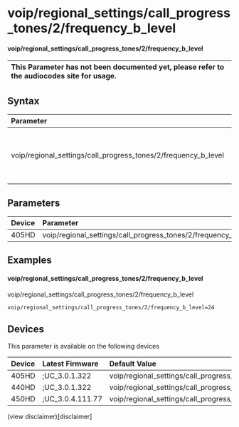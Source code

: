 ﻿---
description: voip/regional_settings/call_progress_tones/2/frequency_b_level
search:
    keywords: ['voip','regional_settings','call_progress_tones','2','frequency_b_level']
---

# voip/regional_settings/call_progress_tones/2/frequency_b_level

#### voip/regional_settings/call_progress_tones/2/frequency_b_level


| This Parameter has not been documented yet, please refer to the audiocodes site for usage.  |
| :--- |

## Syntax
| Parameter | Syntax |
| :--- | :--- |
|voip/regional_settings/call_progress_tones/2/frequency_b_level | {% raw %} undefined {% endraw %} |

## Parameters
|Device|Parameter|value|Description|
|:---|:---|:---|:---|
| 405HD | voip/regional_settings/call_progress_tones/2/frequency_b_level |  |  |

## Examples
#### voip/regional_settings/call_progress_tones/2/frequency_b_level

voip/regional_settings/call_progress_tones/2/frequency_b_level

```
voip/regional_settings/call_progress_tones/2/frequency_b_level=24
```

## Devices
This parameter is available on the following devices

| Device | Latest Firmware | Default Value |
|:---|:---|:---|
| 405HD | ;UC_3.0.1.322 | voip/regional_settings/call_progress_tones/2/frequency_b_level=24 
| 440HD | ;UC_3.0.1.322 | voip/regional_settings/call_progress_tones/2/frequency_b_level=24 
| 450HD | ;UC_3.0.4.111.77 | voip/regional_settings/call_progress_tones/2/frequency_b_level=24 

(view disclaimer)[disclaimer]
